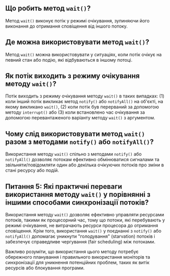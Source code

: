 
## Що робить метод `wait()`?
Метод `wait()` виконує потік у режимі очікування, зупиняючи його виконання до отримання сповіщення від іншого потоку.

## Де можна використовувати метод `wait()`?
Метод `wait()` можна використовувати у ситуаціях, коли потік очікує на певний стан або подію, які відбуваються
в іншому потоці.

## Як потік виходить з режиму очікування методу `wait()`?
Потік виходить з режиму очікування методу `wait()` в таких випадках: (1) коли інший потік викликає метод `notify()`
або `notifyAll()` на об'єкті, на якому викликано `wait()`, (2) коли потік був перерваний за допомогою методу
`interrupt()` або (3) коли встановлено час очікування за допомогою перевантаженого варіанту методу `wait()` з аргументом.

## Чому слід використовувати метод `wait()` разом з методами `notify()` або `notifyAll()`?
Використання методу `wait()` спільно з методами `notify()` або `notifyAll()` дозволяє потокам ефективно обмінюватися 
сигналами та звільняти/повідомляти один або декілька очікуючих потоків про зміни в стані ресурсу або подій.

## Питання 5: Які практичні переваги використання методу `wait()` у порівнянні з іншими способами синхронізації потоків?
Використання методу `wait()` дозволяє ефективно управляти ресурсами потоків, такими як процесорний час, тому що потоки,
які перебувають у режимі очікування, не витрачають ресурси процесора до отримання сповіщення. Крім того, 
використання `wait()` у поєднанні з `notify()` або `notifyAll()` допомагає уникнути "голодування" (starvation) потоків 
і забезпечує справедливе чергування (fair scheduling) між потоками.

Важливо розуміти, що використання цього методу потребує обережного планування і правильного використання моніторів 
та синхронізації для уникнення потенційних проблем, таких як витік ресурсів або блокування програми.